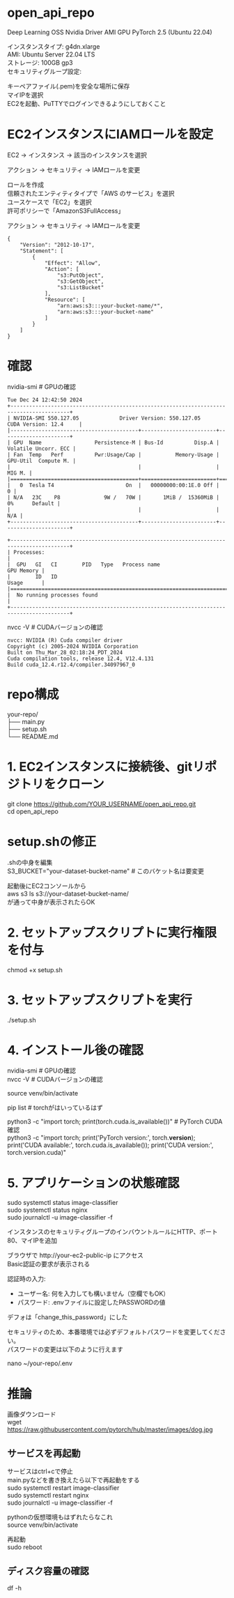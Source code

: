 # open_api_repo


Deep Learning OSS Nvidia Driver AMI GPU PyTorch 2.5 (Ubuntu 22.04)  

インスタンスタイプ: g4dn.xlarge  
AMI: Ubuntu Server 22.04 LTS  
ストレージ: 100GB gp3  
セキュリティグループ設定:  


キーペアファイル(.pem)を安全な場所に保存  
マイIPを選択  
EC2を起動、PuTTYでログインできるようにしておくこと  




# EC2インスタンスにIAMロールを設定


EC2 → インスタンス → 該当のインスタンスを選択  

アクション → セキュリティ → IAMロールを変更  

ロールを作成  
信頼されたエンティティタイプで「AWS のサービス」を選択  
ユースケースで「EC2」を選択  
許可ポリシーで「AmazonS3FullAccess」  


アクション → セキュリティ → IAMロールを変更  


```
{
    "Version": "2012-10-17",
    "Statement": [
        {
            "Effect": "Allow",
            "Action": [
                "s3:PutObject",
                "s3:GetObject",
                "s3:ListBucket"
            ],
            "Resource": [
                "arn:aws:s3:::your-bucket-name/*",
                "arn:aws:s3:::your-bucket-name"
            ]
        }
    ]
}
```


# 確認
nvidia-smi  # GPUの確認  

```
Tue Dec 24 12:42:50 2024
+-----------------------------------------------------------------------------------------+
| NVIDIA-SMI 550.127.05             Driver Version: 550.127.05     CUDA Version: 12.4     |
|-----------------------------------------+------------------------+----------------------+
| GPU  Name                 Persistence-M | Bus-Id          Disp.A | Volatile Uncorr. ECC |
| Fan  Temp   Perf          Pwr:Usage/Cap |           Memory-Usage | GPU-Util  Compute M. |
|                                         |                        |               MIG M. |
|=========================================+========================+======================|
|   0  Tesla T4                       On  |   00000000:00:1E.0 Off |                    0 |
| N/A   23C    P8              9W /   70W |       1MiB /  15360MiB |      0%      Default |
|                                         |                        |                  N/A |
+-----------------------------------------+------------------------+----------------------+

+-----------------------------------------------------------------------------------------+
| Processes:                                                                              |
|  GPU   GI   CI        PID   Type   Process name                              GPU Memory |
|        ID   ID                                                               Usage      |
|=========================================================================================|
|  No running processes found                                                             |
+-----------------------------------------------------------------------------------------+
```



nvcc -V     # CUDAバージョンの確認  

```
nvcc: NVIDIA (R) Cuda compiler driver
Copyright (c) 2005-2024 NVIDIA Corporation
Built on Thu_Mar_28_02:18:24_PDT_2024
Cuda compilation tools, release 12.4, V12.4.131
Build cuda_12.4.r12.4/compiler.34097967_0
```



# repo構成

your-repo/  
├── main.py  
├── setup.sh  
└── README.md  

# 1. EC2インスタンスに接続後、gitリポジトリをクローン
git clone https://github.com/YOUR_USERNAME/open_api_repo.git  
cd open_api_repo  

# setup.shの修正

.shの中身を編集  
S3_BUCKET="your-dataset-bucket-name"  # このバケット名は要変更  

起動後にEC2コンソールから  
aws s3 ls s3://your-dataset-bucket-name/  
が通って中身が表示されたらOK  

# 2. セットアップスクリプトに実行権限を付与
chmod +x setup.sh  

# 3. セットアップスクリプトを実行
./setup.sh  

# 4. インストール後の確認
nvidia-smi  # GPUの確認  
nvcc -V     # CUDAバージョンの確認  



source venv/bin/activate  

pip list  # torchがはいっているはず


python3 -c "import torch; print(torch.cuda.is_available())"  # PyTorch CUDA確認  
python3 -c "import torch; print('PyTorch version:', torch.__version__); print('CUDA available:', torch.cuda.is_available()); print('CUDA version:', torch.version.cuda)"  

# 5. アプリケーションの状態確認
sudo systemctl status image-classifier  
sudo systemctl status nginx  
sudo journalctl -u image-classifier -f  






インスタンスのセキュリティグループのインバウントルールにHTTP、ポート80、マイIPを追加  

ブラウザで http://your-ec2-public-ip にアクセス  
Basic認証の要求が表示される  


認証時の入力:  
- ユーザー名: 何を入力しても構いません（空欄でもOK）  
- パスワード: .envファイルに設定したPASSWORDの値  

デフォは「change_this_password」にした  

セキュリティのため、本番環境では必ずデフォルトパスワードを変更してください。  
パスワードの変更は以下のように行えます  

nano ~/your-repo/.env  




# 推論

画像ダウンロード  
wget https://raw.githubusercontent.com/pytorch/hub/master/images/dog.jpg  




## サービスを再起動

サービスはctrl+cで停止  
main.pyなどを書き換えたら以下で再起動をする  
sudo systemctl restart image-classifier  
sudo systemctl restart nginx  
sudo journalctl -u image-classifier -f  

pythonの仮想環境もはずれたらなこれ  
source venv/bin/activate  

再起動  
sudo reboot  

## ディスク容量の確認
df -h  

